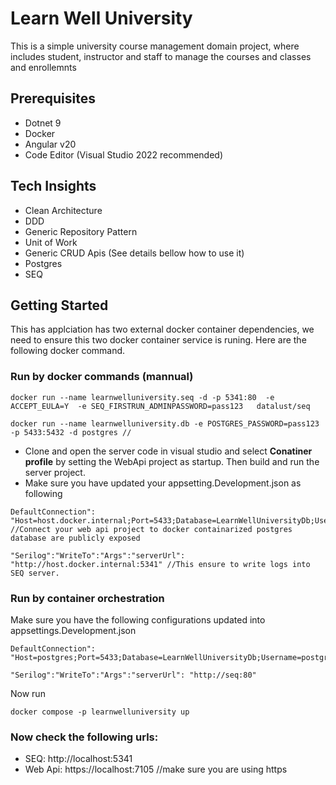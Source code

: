 # Learn Well University
This is a simple university course management domain project, where includes student, instructor and staff to manage the courses and classes and enrollemnts

## Prerequisites
* Dotnet 9
* Docker
* Angular v20
* Code Editor (Visual Studio 2022 recommended)

## Tech Insights
* Clean Architecture
* DDD
* Generic Repository Pattern
* Unit of Work
* Generic CRUD Apis (See details bellow how to use it)
* Postgres
* SEQ

## Getting Started
This has applciation has two external docker container dependencies, we need to ensure this two docker container service is runing. Here are the following docker command.


### Run by docker commands (mannual)
```
docker run --name learnwelluniversity.seq -d -p 5341:80  -e ACCEPT_EULA=Y  -e SEQ_FIRSTRUN_ADMINPASSWORD=pass123   datalust/seq 

docker run --name learnwelluniversity.db -e POSTGRES_PASSWORD=pass123 -p 5433:5432 -d postgres //

```
* Clone and open the server code in visual studio and select **Conatiner profile** by setting the WebApi project as startup. Then build and run the server project.
* Make sure you have updated your appsetting.Development.json as following
```
DefaultConnection": "Host=host.docker.internal;Port=5433;Database=LearnWellUniversityDb;Username=postgres;Password=pass123; //Connect your web api project to docker containarized postgres database are publicly exposed

"Serilog":"WriteTo":"Args":"serverUrl": "http://host.docker.internal:5341" //This ensure to write logs into SEQ server.
```

### Run by container orchestration
Make sure you have the following configurations updated into appsettings.Development.json
```
DefaultConnection": "Host=postgres;Port=5433;Database=LearnWellUniversityDb;Username=postgres;Password=pass123;

"Serilog":"WriteTo":"Args":"serverUrl": "http://seq:80"
```
Now run 
```
docker compose -p learnwelluniversity up

```

### Now check the following urls:
* SEQ: http://localhost:5341
* Web Api: https://localhost:7105 //make sure you are using https
 





